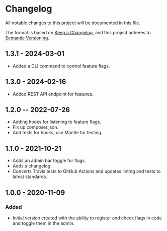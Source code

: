 # Changelog

All notable changes to this project will be documented in this file.

The format is based on [Keep a Changelog](https://keepachangelog.com/en/1.0.0/),
and this project adheres to [Semantic Versioning](https://semver.org/spec/v2.0.0.html).

## 1.3.1 - 2024-03-01

- Added a CLI command to control feature flags.

## 1.3.0 - 2024-02-16

- Added REST API endpoint for features.

## 1.2.0 -- 2022-07-26

- Adding hooks for listening to feature flags.
- Fix up composer.json.
- Add tests for hooks, use Mantle for testing.

## 1.1.0 - 2021-10-21

- Adds an admin bar toggle for flags.
- Adds a changelog.
- Converts Travis tests to GitHub Actions and updates linting and tests to latest standards.

## 1.0.0 - 2020-11-09

### Added

- Initial version created with the ability to register and check flags in code and toggle them in the admin.
